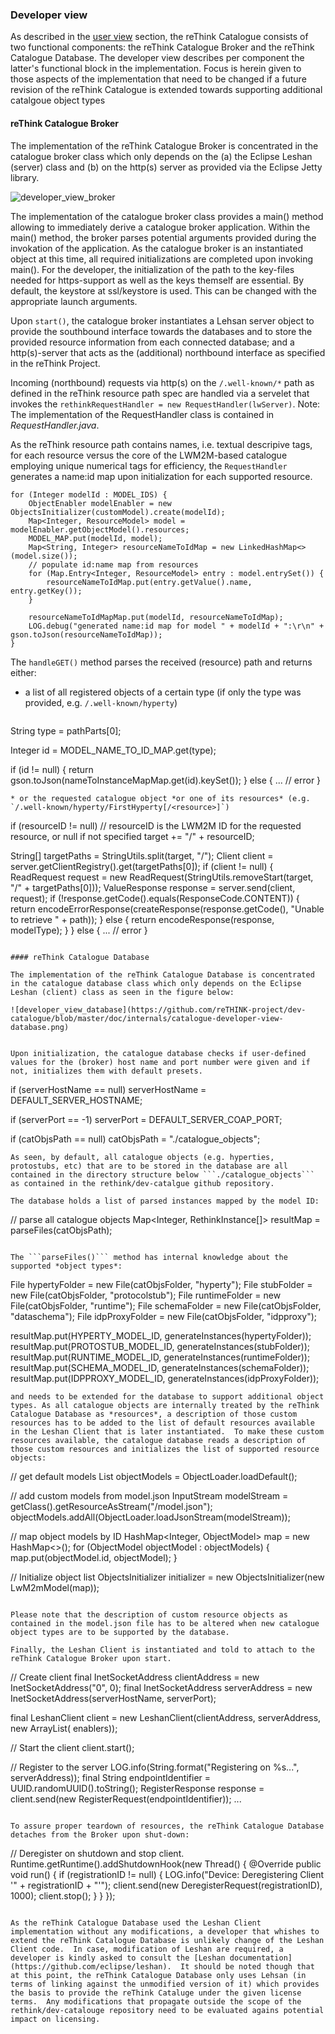 ### Developer view

As described in the [user view](./user_view.md) section, the reThink Catalogue consists of two functional components: the reThink Catalogue Broker and the reThink Catalogue Database.  The developer view describes per component the latter's functional block in the implementation.  Focus is herein given to those aspects of the implementation that need to be changed if a future revision of the reThink Catalogue is extended towards supporting additional catalgoue object types


#### reThink Catalogue Broker

The implementation of the reThink Catalogue Broker is concentrated in the catalogue broker class which only depends on the (a) the Eclipse Leshan (server) class and (b) on the http(s) server as provided via the Eclipse Jetty library.

![developer_view_broker](https://github.com/reTHINK-project/dev-catalogue/blob/master/doc/internals/catalogue-developer-view-broker.png)

The implementation of the catalogue broker class provides a main() method allowing to immediately derive a catalogue broker application. Within the main() method, the broker parses potential arguments provided during the invokation of the application. As the catalogue broker is an instantiated object at this time, all required initializations are completed upon invoking main(). For the developer, the initialization of the path to the key-files needed for https-support as well as the keys themself are essential. By default, the keystore at ssl/keystore is used. This can be changed with the appropriate launch arguments.
 
Upon ```start()```, the catalogue broker instantiates a Lehsan server object to provide the southbound interface towards the databases and to store the provided resource information from each connected database; and a http(s)-server that acts as the (additional) northbound interface as specified in the reThink Project.
 
Incoming (northbound) requests via http(s) on the ```/.well-known/*``` path as defined in the reThink resource path spec are handled via a servelet that invokes the ```rethinkRequestHandler = new RequestHandler(lwServer)```.  Note: The implementation of the RequestHandler class is contained in *RequestHandler.java*.

As the reThink resource path contains names, i.e. textual descripive tags, for each resource versus the core of the LWM2M-based catalogue employing unique numerical tags for efficiency, the ```RequestHandler``` generates a name:id map upon initialization for each supported resource.
```
for (Integer modelId : MODEL_IDS) {
    ObjectEnabler modelEnabler = new ObjectsInitializer(customModel).create(modelId);
    Map<Integer, ResourceModel> model = modelEnabler.getObjectModel().resources;
    MODEL_MAP.put(modelId, model);
    Map<String, Integer> resourceNameToIdMap = new LinkedHashMap<>(model.size());
    // populate id:name map from resources
    for (Map.Entry<Integer, ResourceModel> entry : model.entrySet()) {
        resourceNameToIdMap.put(entry.getValue().name, entry.getKey());
    }

    resourceNameToIdMapMap.put(modelId, resourceNameToIdMap);
    LOG.debug("generated name:id map for model " + modelId + ":\r\n" + gson.toJson(resourceNameToIdMap));
}
```

The ```handleGET()``` method parses the received (resource) path and returns either:

* a list of all registered objects of a certain type (if only the type was provided, e.g. `/.well-known/hyperty`)
   ```
String type = pathParts[0];

Integer id = MODEL_NAME_TO_ID_MAP.get(type);

if (id != null) {
    return gson.toJson(nameToInstanceMapMap.get(id).keySet());
} else {
    ... // error
}
   ```
* or the requested catalogue object *or one of its resources* (e.g. `/.well-known/hyperty/FirstHyperty[/<resource>]`)
   ```
if (resourceID != null) // resourceID is the LWM2M ID for the requested resource, or null if not specified
    target += "/" + resourceID;

String[] targetPaths = StringUtils.split(target, "/");
Client client = server.getClientRegistry().get(targetPaths[0]);
if (client != null) {
    ReadRequest request = new ReadRequest(StringUtils.removeStart(target, "/" + targetPaths[0]));
    ValueResponse response = server.send(client, request);
    if (!response.getCode().equals(ResponseCode.CONTENT)) {
        return encodeErrorResponse(createResponse(response.getCode(), "Unable to retrieve " + path));
    } else {
        return encodeResponse(response, modelType);
    }
} else {
    ... // error
}
   ```

#### reThink Catalogue Database

The implementation of the reThink Catalogue Database is concentrated in the catalogue database class which only depends on the Eclipse Leshan (client) class as seen in the figure below:

![developer_view_database](https://github.com/reTHINK-project/dev-catalogue/blob/master/doc/internals/catalogue-developer-view-database.png)


Upon initialization, the catalogue database checks if user-defined values for the (broker) host name and port number were given and if not, initializes them with default presets.

```
if (serverHostName == null)
    serverHostName = DEFAULT_SERVER_HOSTNAME;

if (serverPort == -1)
    serverPort = DEFAULT_SERVER_COAP_PORT;

if (catObjsPath == null)
    catObjsPath = "./catalogue_objects";
```
As seen, by default, all catalogue objects (e.g. hyperties, protostubs, etc) that are to be stored in the database are all contained in the directory structure below ```./catalogue_objects``` as contained in the rethink/dev-catalgue github repository.

The database holds a list of parsed instances mapped by the model ID:

```
// parse all catalogue objects
Map<Integer, RethinkInstance[]> resultMap = parseFiles(catObjsPath);
```

The ```parseFiles()``` method has internal knowledge about the supported *object types*:
```
File hypertyFolder = new File(catObjsFolder, "hyperty");
File stubFolder = new File(catObjsFolder, "protocolstub");
File runtimeFolder = new File(catObjsFolder, "runtime");
File schemaFolder = new File(catObjsFolder, "dataschema");
File idpProxyFolder = new File(catObjsFolder, "idpproxy");

resultMap.put(HYPERTY_MODEL_ID, generateInstances(hypertyFolder));
resultMap.put(PROTOSTUB_MODEL_ID, generateInstances(stubFolder));
resultMap.put(RUNTIME_MODEL_ID, generateInstances(runtimeFolder));
resultMap.put(SCHEMA_MODEL_ID, generateInstances(schemaFolder));
resultMap.put(IDPPROXY_MODEL_ID, generateInstances(idpProxyFolder));
```
and needs to be extended for the database to support additional object types. As all catalogue objects are internally treated by the reThink Catalogue Database as *resources*, a description of those custom resources has to be added to the list of default resources available in the Leshan Client that is later instantiated.  To make these custom resources available, the catalogue database reads a description of those custom resources and initializes the list of supported resource objects:
```
// get default models
List<ObjectModel> objectModels = ObjectLoader.loadDefault();

// add custom models from model.json
InputStream modelStream = getClass().getResourceAsStream("/model.json");
objectModels.addAll(ObjectLoader.loadJsonStream(modelStream));

// map object models by ID
HashMap<Integer, ObjectModel> map = new HashMap<>();
for (ObjectModel objectModel : objectModels) {
    map.put(objectModel.id, objectModel);
}

// Initialize object list
ObjectsInitializer initializer = new ObjectsInitializer(new LwM2mModel(map));
```

Please note that the description of custom resource objects as contained in the model.json file has to be altered when new catalogue object types are to be supported by the database.

Finally, the Leshan Client is instantiated and told to attach to the reThink Catalogue Broker upon start.  
```
// Create client
final InetSocketAddress clientAddress = new InetSocketAddress("0", 0);
final InetSocketAddress serverAddress = new InetSocketAddress(serverHostName, serverPort);

final LeshanClient client = new LeshanClient(clientAddress, serverAddress, new ArrayList<LwM2mObjectEnabler>(
        enablers));

// Start the client
client.start();

// Register to the server
LOG.info(String.format("Registering on %s...", serverAddress));
final String endpointIdentifier = UUID.randomUUID().toString();
RegisterResponse response = client.send(new RegisterRequest(endpointIdentifier));
...
```

To assure proper teardown of resources, the reThink Catalogue Database detaches from the Broker upon shut-down:
```
// Deregister on shutdown and stop client.
Runtime.getRuntime().addShutdownHook(new Thread() {
    @Override
    public void run() {
        if (registrationID != null) {
            LOG.info("Device: Deregistering Client '" + registrationID + "'");
            client.send(new DeregisterRequest(registrationID), 1000);
            client.stop();
        }
    }
});
```

As the reThink Catalogue Database used the Leshan Client implementation without any modifications, a developer that whishes to extend the reThink Catalogue Database is unlikely change of the Leshan Client code.  In case, modification of Leshan are required, a developer is kindly asked to consult the [Leshan documentation](https://github.com/eclipse/leshan).  It should be noted though that at this point, the reThink Catalogue Database only uses Lehsan (in terms of linking against the unmodified version of it) which provides the basis to provide the reThink Cataluge under the given license terms.  Any modifications that propagate outside the scope of the rethink/dev-catalouge repository need to be evaluated agains potential impact on licensing.

